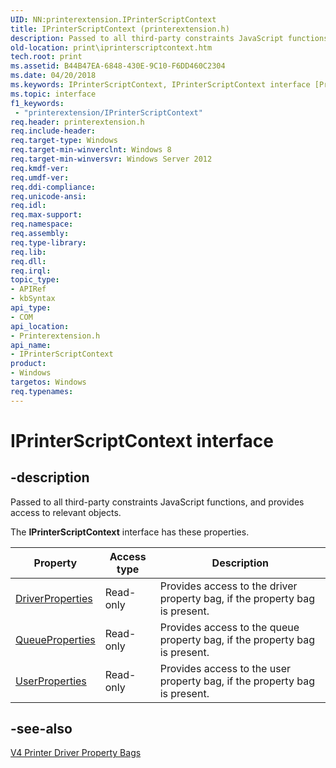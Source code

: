 ```yaml
---
UID: NN:printerextension.IPrinterScriptContext
title: IPrinterScriptContext (printerextension.h)
description: Passed to all third-party constraints JavaScript functions, and provides access to relevant objects.
old-location: print\iprinterscriptcontext.htm
tech.root: print
ms.assetid: B44B47EA-6848-430E-9C10-F6DD460C2304
ms.date: 04/20/2018
ms.keywords: IPrinterScriptContext, IPrinterScriptContext interface [Print Devices], IPrinterScriptContext interface [Print Devices],described, print.iprinterscriptcontext, printerextension/IPrinterScriptContext
ms.topic: interface
f1_keywords:
 - "printerextension/IPrinterScriptContext"
req.header: printerextension.h
req.include-header: 
req.target-type: Windows
req.target-min-winverclnt: Windows 8
req.target-min-winversvr: Windows Server 2012
req.kmdf-ver: 
req.umdf-ver: 
req.ddi-compliance: 
req.unicode-ansi: 
req.idl: 
req.max-support: 
req.namespace: 
req.assembly: 
req.type-library: 
req.lib: 
req.dll: 
req.irql: 
topic_type:
- APIRef
- kbSyntax
api_type:
- COM
api_location:
- Printerextension.h
api_name:
- IPrinterScriptContext
product:
- Windows
targetos: Windows
req.typenames: 
---
```


# IPrinterScriptContext interface

## -description

Passed to all third-party constraints JavaScript functions, and provides access to relevant objects.

The **IPrinterScriptContext** interface has these properties.

| Property | Access type | Description |
| --- | --- | --- |
| [DriverProperties](https://docs.microsoft.com/windows-hardware/drivers/ddi/printerextension/nf-printerextension-iprinterextensioncontext-get_driverproperties) | Read-only | Provides access to the driver property bag, if the property bag is present. |
| [QueueProperties](https://docs.microsoft.com/windows-hardware/drivers/ddi/printerextension/nf-printerextension-iprinterscriptcontext-get_queueproperties) | Read-only | Provides access to the queue property bag, if the property bag is present.
| [UserProperties](https://docs.microsoft.com/windows-hardware/drivers/ddi/printerextension/nf-printerextension-iprinterextensioncontext-get_userproperties) | Read-only | Provides access to the user property bag, if the property bag is present.

## -see-also

[V4 Printer Driver Property Bags](https://docs.microsoft.com/windows-hardware/drivers/print/v4-driver-property-bags)
